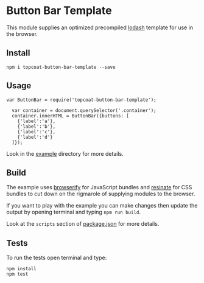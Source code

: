 Button Bar Template
===================

This module supplies an optimized precompiled [lodash](lodash.com/docs#template) template for use in the browser.

Install
-------
`npm i topcoat-button-bar-template --save`

Usage
-----

```
var ButtonBar = require('topcoat-button-bar-template');

  var container = document.querySelector('.container');
  container.innerHTML = ButtonBar({buttons: [
    {'label':'a'},
    {'label':'b'},
    {'label':'c'},
    {'label':'d'}
  ]});

```

Look in the
[example](https://github.com/topcoat/button-bar-template/blob/master/example) directory for more details.

Build
-----

The example uses [browserify](http://browserify.org/) for JavaScript bundles
and [resinate](http://github.com/kristoferjoseph/resinate) for CSS bundles to cut down on the
rigmarole of supplying modules to the browser.

If you want to play with the example you can make changes then update the
output by opening terminal and typing `npm run build`.

Look at the `scripts` section of
[package.json](https://github.com/topcoat/button-bar-template/blob/master/package.json#L6) for more details.

Tests
-----

To run the tests open terminal and type:
```
npm install
npm test
```
